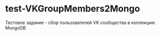 # test-VKGroupMembers2Mongo
Тестовое задание - сбор пользователей VK сообщества в коллекцию MongoDB
